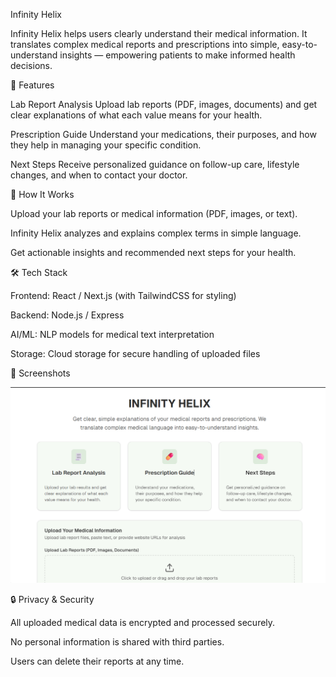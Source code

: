 Infinity Helix

Infinity Helix helps users clearly understand their medical information. It translates complex medical reports and prescriptions into simple, easy-to-understand insights — empowering patients to make informed health decisions.

🚀 Features

Lab Report Analysis
Upload lab reports (PDF, images, documents) and get clear explanations of what each value means for your health.

Prescription Guide
Understand your medications, their purposes, and how they help in managing your specific condition.

Next Steps
Receive personalized guidance on follow-up care, lifestyle changes, and when to contact your doctor.

📂 How It Works

Upload your lab reports or medical information (PDF, images, or text).

Infinity Helix analyzes and explains complex terms in simple language.

Get actionable insights and recommended next steps for your health.

🛠️ Tech Stack

Frontend: React / Next.js (with TailwindCSS for styling)

Backend: Node.js / Express

AI/ML: NLP models for medical text interpretation

Storage: Cloud storage for secure handling of uploaded files

📸 Screenshots

![Screenshot](./Infinityhelix.png)

🔒 Privacy & Security

All uploaded medical data is encrypted and processed securely.

No personal information is shared with third parties.

Users can delete their reports at any time.
